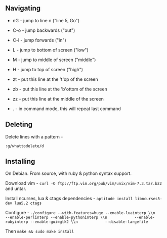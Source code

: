 ## Navigating

* nG - jump to line n ("line 5, Go")
* C-o - jump backwards ("out")
* C-i - jump forwards ("in")
* L - jump to bottom of screen ("low")
* M - jump to middle of screen ("middle")
* H - jump to top of screen ("high")
* zt - put this line at the 't'op of the screen
* zb - put this line at the 'b'ottom of the screen
* zz - put this line at the middle of the screen

* . - in command mode, this will repeat last command

## Deleting

Delete lines with a pattern -

`:g/whattodelete/d`

## Installing

On Debian. From source, with ruby & python syntax support.

Download vim - `curl -O ftp://ftp.vim.org/pub/vim/unix/vim-7.3.tar.bz2` and untar.

Install ncurses, lua & ctags dependencies - `aptitude install libncurses5-dev lua5.2 ctags`

Configure - `./configure --with-features=huge --enable-luainterp \\n            --enable-perlinterp --enable-pythoninterp \\n            --enable-rubyinterp --enable-gui=gtk2 \\n            --disable-largefile`

Then `make && sudo make install`
